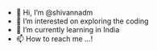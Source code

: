 - 👋 Hi, I’m @shivannadm
- 👀 I’m interested on exploring the coding
- 🌱 I’m currently learning in India
- 📫 How to reach me ...!

<!---
shivannadm/shivannadm is a ✨ special ✨ repository because its `README.md` (this file) appears on your GitHub profile.
You can click the Preview link to take a look at your changes.
--->

